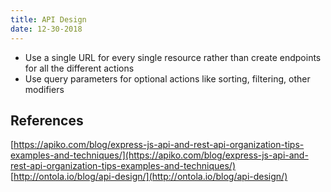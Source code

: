 ```yaml
---
title: API Design
date: 12-30-2018
---
```


- Use a single URL for every single resource rather than create endpoints for all the different actions
- Use query parameters for optional actions like sorting, filtering, other modifiers

## References

[https://apiko.com/blog/express-js-api-and-rest-api-organization-tips-examples-and-techniques/](https://apiko.com/blog/express-js-api-and-rest-api-organization-tips-examples-and-techniques/)
[http://ontola.io/blog/api-design/](http://ontola.io/blog/api-design/)